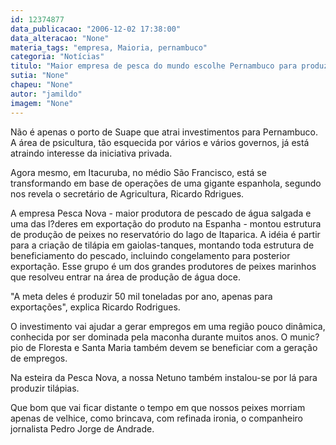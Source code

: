 ```yaml
---
id: 12374877
data_publicacao: "2006-12-02 17:38:00"
data_alteracao: "None"
materia_tags: "empresa, Maioria, pernambuco"
categoria: "Notícias"
titulo: "Maior empresa de pesca do mundo escolhe Pernambuco para produzir tilápias"
sutia: "None"
chapeu: "None"
autor: "jamildo"
imagem: "None"
---
```

<p>N&atilde;o &eacute; apenas o porto de Suape que atrai investimentos para Pernambuco. A &aacute;rea de psicultura, t&atilde;o esquecida por v&aacute;rios e v&aacute;rios governos, j&aacute; est&aacute; atraindo interesse da iniciativa privada.</p>
<p>Agora mesmo, em Itacuruba, no m&eacute;dio S&atilde;o Francisco, est&aacute; se transformando em base de opera&ccedil;&otilde;es de uma gigante espanhola, segundo nos revela o secret&aacute;rio de Agricultura, Ricardo Rdrigues.</p>
<p>A empresa Pesca Nova - maior produtora de pescado de &aacute;gua salgada e uma das l?deres em exporta&ccedil;&atilde;o do produto na Espanha - montou estrutura de produ&ccedil;&atilde;o de peixes no reservat&oacute;rio do lago de Itaparica. A id&eacute;ia &eacute; partir para a cria&ccedil;&atilde;o de til&aacute;pia em gaiolas-tanques, montando toda estrutura de beneficiamento do pescado, incluindo congelamento para posterior exporta&ccedil;&atilde;o. Esse grupo &eacute; um dos grandes produtores de peixes marinhos que resolveu entrar na &aacute;rea de produ&ccedil;&atilde;o de &aacute;gua doce.</p>
<p>"A meta deles &eacute; produzir 50 mil toneladas por ano, apenas para exporta&ccedil;&otilde;es", explica Ricardo Rodrigues.</p>
<p>O investimento vai ajudar a gerar empregos em uma regi&atilde;o pouco din&acirc;mica, conhecida por ser dominada pela maconha durante muitos anos. O munic?pio de Floresta e Santa Maria tamb&eacute;m devem se beneficiar com a gera&ccedil;&atilde;o de empregos.</p>
<p>Na esteira da Pesca Nova, a nossa Netuno tamb&eacute;m instalou-se por l&aacute; para produzir til&aacute;pias.</p>
<p>Que bom que vai ficar distante o tempo em que nossos peixes morriam apenas de velhice, como brincava, com refinada ironia, o companheiro jornalista Pedro Jorge de Andrade.</p>
